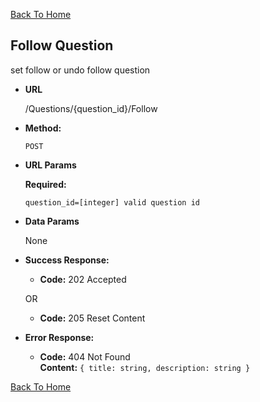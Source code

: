 [Back To Home](/)

**Follow Question**
----
  set follow or undo follow question

* **URL**

  /Questions/{question_id}/Follow

* **Method:**

  `POST`
  
* **URL Params**

  **Required:**
 
   `question_id=[integer] valid question id`

*  **Data Params**

   None

* **Success Response:**

  * **Code:** 202 Accepted

  OR

  * **Code:** 205 Reset Content

* **Error Response:**

  * **Code:** 404 Not Found <br />
    **Content:** `{ title: string, description: string }`

[Back To Home](/)